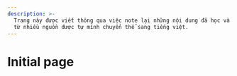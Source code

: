 ```yaml
---
description: >-
  Trang này được viết thông qua việc note lại những nội dung đã học và tổng hợp
  từ nhiều nguồn được tự mình chuyển thể sang tiếng việt.
---
```


# Initial page

